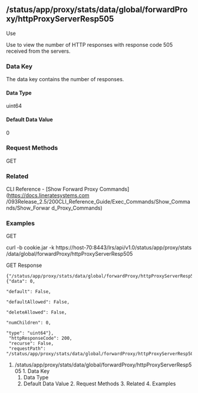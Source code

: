 ## /status/app/proxy/stats/data/global/forwardProxy/httpProxyServerResp505

Use

Use to view the number of HTTP responses with response code 505 received from
the servers.

### Data Key

The data key contains the number of responses.

#### Data Type

uint64

#### Default Data Value

0

### Request Methods

GET

### Related

CLI Reference - [Show Forward Proxy Commands](https://docs.lineratesystems.com
/093Release_2.5/200CLI_Reference_Guide/Exec_Commands/Show_Commands/Show_Forwar
d_Proxy_Commands)

### Examples

GET

curl -b cookie.jar -k https://host-70:8443/lrs/api/v1.0/status/app/proxy/stats
/data/global/forwardProxy/httpProxyServerResp505

GET Response

    
    {"/status/app/proxy/stats/data/global/forwardProxy/httpProxyServerResp505": {"data": 0,
                                                                                  "default": False,
                                                                                  "defaultAllowed": False,
                                                                                  "deleteAllowed": False,
                                                                                  "numChildren": 0,
                                                                                  "type": "uint64"},
     "httpResponseCode": 200,
     "recurse": False,
     "requestPath": "/status/app/proxy/stats/data/global/forwardProxy/httpProxyServerResp505"}
    

  1. /status/app/proxy/stats/data/global/forwardProxy/httpProxyServerResp505
    1. Data Key
      1. Data Type
      2. Default Data Value
    2. Request Methods
    3. Related
    4. Examples

